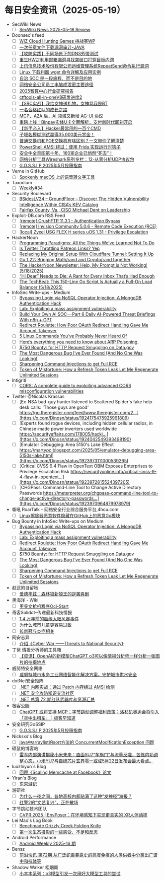 # 每日安全资讯（2025-05-19）

- SecWiki News
  - [ ] [SecWiki News 2025-05-18 Review](http://www.sec-wiki.com/?2025-05-18)
- Doonsec's feed
  - [ ] [WIZ Cloud Hunting Games 挑战赛WP](https://mp.weixin.qq.com/s?__biz=MzIyMjkzMzY4Ng==&mid=2247510679&idx=1&sn=02f771b5a561ee091837e40e28557381)
  - [ ] [一次任意文件下载漏洞审计-JAVA](https://mp.weixin.qq.com/s?__biz=Mzg3OTUxNTU2NQ==&mid=2247491096&idx=1&sn=b4444827d62782ba53af7e8db6a0d40c)
  - [ ] [【攻防实践】不同场景下的DNS外带测试](https://mp.weixin.qq.com/s?__biz=Mzg3OTUxNTU2NQ==&mid=2247491096&idx=2&sn=0318774f75323cc302cede43ee485d7e)
  - [ ] [重生HW之利用邮箱漏洞寻找突破口打穿目标内网](https://mp.weixin.qq.com/s?__biz=Mzg3OTUxNTU2NQ==&mid=2247491096&idx=3&sn=300469656724bbb606d05dedb933e58d)
  - [ ] [上讯信息技术股份有限公司运维管理系统RepeatSend命令执行漏洞](https://mp.weixin.qq.com/s?__biz=Mzg3OTUxNTU2NQ==&mid=2247491096&idx=4&sn=bb0a679ce027e9696dc5380453a6bb65)
  - [ ] [Linux 下载利器 wget 命令详解及应用实例](https://mp.weixin.qq.com/s?__biz=Mzg3OTUxNTU2NQ==&mid=2247491096&idx=5&sn=3955c0c3561c8ff09461c24dc7f87927)
  - [ ] [自治 SOC 是一段旅程，而不是目的地](https://mp.weixin.qq.com/s?__biz=Mzg3OTUxNTU2NQ==&mid=2247491096&idx=6&sn=db517abd2af0a86662bce39cee9034d3)
  - [ ] [网络安全公司员工电脑成泄密主要途径](https://mp.weixin.qq.com/s?__biz=MzI3NzM5NDA0NA==&mid=2247491334&idx=1&sn=bedb6c962086f4925e84c8c6f2ad6d5c)
  - [ ] [2025智算中心行业研究报告](https://mp.weixin.qq.com/s?__biz=MjM5OTk4MDE2MA==&mid=2655279153&idx=1&sn=905aec637213e346351237c9443025b9)
  - [ ] [ctftools-all-in-oneV8研发进度2](https://mp.weixin.qq.com/s?__biz=MzI1NzUxOTUzMA==&mid=2247486016&idx=1&sn=58c6079fccfffd1141df8f067456dd99)
  - [ ] [【SRC实战】我给女神送礼物，女神骂我是BT](https://mp.weixin.qq.com/s?__biz=Mzg2ODYxMzY3OQ==&mid=2247519333&idx=1&sn=38d94ac225051e7a127757646602a776)
  - [ ] [一名合格红队的成长之路](https://mp.weixin.qq.com/s?__biz=Mzg2ODYxMzY3OQ==&mid=2247519333&idx=2&sn=ee2547f21e9b8d69153f4553f6a91615)
  - [ ] [MCP、A2A 后，AI 领域又新增 AG-UI 协议](https://mp.weixin.qq.com/s?__biz=MzkyMDY4MTc2Ng==&mid=2247484284&idx=1&sn=fe2e3efd29f9cc193508c41c0732b593)
  - [ ] [重磅上线！Binpay实体U卡全面解析，支付新时代即刻开启](https://mp.weixin.qq.com/s?__biz=MzkyNzYzNTQ2Nw==&mid=2247484665&idx=1&sn=e8f2df9cc3114c07a4a90a6d6c52a432)
  - [ ] [【新手必入】Hacker最常用的一百个CMD](https://mp.weixin.qq.com/s?__biz=Mzg4NzgyODEzNQ==&mid=2247489260&idx=1&sn=0302b4bbb513b1c999f73fa333394ec2)
  - [ ] [子域名模糊测试赢得35,000美元赏金！](https://mp.weixin.qq.com/s?__biz=MzIzMTIzNTM0MA==&mid=2247497610&idx=1&sn=dc5416af453eb738ea1e3d791a4ec3c2)
  - [ ] [普通交换机和POE交换机有啥区别？一文带你了解清楚](https://mp.weixin.qq.com/s?__biz=MzUyNTExOTY1Nw==&mid=2247530610&idx=1&sn=a990edaebde9dc085c813e85b145b786)
  - [ ] [PowerShell AMSI 绕过：使用 Frida 实现运行时钩子](https://mp.weixin.qq.com/s?__biz=MzAwMjQ2NTQ4Mg==&mid=2247499133&idx=1&sn=059474151b492fd303e61d6b62b52652)
  - [ ] [安全牛全景图第十年，160家企业已悄然“死去”！](https://mp.weixin.qq.com/s?__biz=MzAxOTk3NTg5OQ==&mid=2247492995&idx=1&sn=fdbf30fd338f1a55fa5583489d9ec639)
  - [ ] [网络分析工具Wireshark系列专栏：12-从零分析UDP协议包](https://mp.weixin.qq.com/s?__biz=MzIyMzIwNzAxMQ==&mid=2649468214&idx=1&sn=c4ff6ceffb7ce8e01e63f2dbceaf67b5)
  - [ ] [G.O.S.S.I.P 2025年5月投稿指南](https://mp.weixin.qq.com/s?__biz=Mzg5ODUxMzg0Ng==&mid=2247500149&idx=1&sn=57228c471906480f3e5a19533f8e4747)
- Verne in GitHub
  - [ ] [Spokenly macOS 上的语音转文字工具](https://blog.einverne.info/post/2025/05/spokenly-voice-dictation-on-device-whisper.html)
- Taxodium
  - [ ] [Weekly#34](https://taxodium.ink//34.html)
- Security Boulevard
  - [ ] [BSidesLV24 – GroundFloor – Discover The Hidden Vulnerability Intelligence Within CISA’s KEV Catalog](https://securityboulevard.com/2025/05/bsideslv24-groundfloor-discover-the-hidden-vulnerability-intelligence-within-cisas-kev-catalog/?utm_source=rss&utm_medium=rss&utm_campaign=bsideslv24-groundfloor-discover-the-hidden-vulnerability-intelligence-within-cisas-kev-catalog)
  - [ ] [Fairfax County, Va., CISO Michael Dent on Leadership](https://securityboulevard.com/2025/05/fairfax-county-va-ciso-michael-dent-on-leadership/?utm_source=rss&utm_medium=rss&utm_campaign=fairfax-county-va-ciso-michael-dent-on-leadership)
- Exploit-DB.com RSS Feed
  - [ ] [[remote] CrushFTP 11.3.1 - Authentication Bypass](https://www.exploit-db.com/exploits/52295)
  - [ ] [[remote] Invision Community 5.0.6 - Remote Code Execution (RCE)](https://www.exploit-db.com/exploits/52294)
  - [ ] [[local] Zyxel USG FLEX H series uOS 1.31 - Privilege Escalation](https://www.exploit-db.com/exploits/52293)
- HackerNoon
  - [ ] [Programming Paradigms: All the Things We’ve Learned Not To Do](https://hackernoon.com/programming-paradigms-all-the-things-weve-learned-not-to-do?source=rss)
  - [ ] [Is Twitter Throttling Patreon Links? Yep](https://hackernoon.com/is-twitter-throttling-patreon-links-yep?source=rss)
  - [ ] [Replacing My Original Setup With Cloudflare Tunnel: Setting It Up](https://hackernoon.com/replacing-my-original-setup-with-cloudflare-tunnel-setting-it-up?source=rss)
  - [ ] [Go 1.22: Bringing Math/rand and Crypto/rand together](https://hackernoon.com/go-122-bringing-mathrand-and-cryptorand-together?source=rss)
  - [ ] [The HackerNoon Newsletter: Help, My Prompt is Not Working! (5/18/2025)](https://hackernoon.com/5-18-2025-newsletter?source=rss)
  - [ ] [“Hi Dear” Needs to Die: A Rant for Every Inbox That’s Had Enough](https://hackernoon.com/hi-dear-needs-to-die-a-rant-for-every-inbox-thats-had-enough?source=rss)
  - [ ] [The TechBeat: This 150-Line Go Script Is Actually a Full-On Load Balancer (5/18/2025)](https://hackernoon.com/5-18-2025-techbeat?source=rss)
- InfoSec Write-ups - Medium
  - [ ] [Bypassing Login via NoSQL Operator Injection: A MongoDB Authentication Hack](https://infosecwriteups.com/bypassing-login-via-nosql-operator-injection-a-mongodb-authentication-hack-b895211f60e0?source=rss----7b722bfd1b8d---4)
  - [ ] [Lab: Exploiting a mass assignment vulnerability](https://infosecwriteups.com/lab-exploiting-a-mass-assignment-vulnerability-c7c68b9f7f1b?source=rss----7b722bfd1b8d---4)
  - [ ] [Build Your Own AI SOC — Part 6 Daily AI-Powered Threat Briefings With n8n + GPT](https://infosecwriteups.com/build-your-own-ai-soc-part-6-daily-ai-powered-threat-briefings-with-n8n-gpt-17bd8d5b9b11?source=rss----7b722bfd1b8d---4)
  - [ ] [Redirect Roulette: How Poor OAuth Redirect Handling Gave Me Account Takeover](https://infosecwriteups.com/redirect-roulette-how-poor-oauth-redirect-handling-gave-me-account-takeover-8c21ca809e3a?source=rss----7b722bfd1b8d---4)
  - [ ] [5 Linux Commands You’ve Probably Never Heard Of](https://infosecwriteups.com/5-linux-commands-youve-probably-never-heard-of-e7b574552b9a?source=rss----7b722bfd1b8d---4)
  - [ ] [Here’s everything you need to know about ARP Poisoning.](https://infosecwriteups.com/heres-everything-you-need-to-know-about-arp-poisoning-6de42b4b65a2?source=rss----7b722bfd1b8d---4)
  - [ ] [$750 Bounty: for HTTP Request Smuggling on Data.gov](https://infosecwriteups.com/750-bounty-for-http-request-smuggling-on-data-gov-36b9186d9b98?source=rss----7b722bfd1b8d---4)
  - [ ] [The Most Dangerous Bug I’ve Ever Found (And No One Was Looking)](https://infosecwriteups.com/the-most-dangerous-bug-ive-ever-found-and-no-one-was-looking-2e96e5079a01?source=rss----7b722bfd1b8d---4)
  - [ ] [Sharpening Command Injections to get Full RCE](https://infosecwriteups.com/sharpening-command-injections-to-get-full-rce-e4cf257d2c66?source=rss----7b722bfd1b8d---4)
  - [ ] [Token of Misfortune: How a Refresh Token Leak Let Me Regenerate Unlimited Sessions](https://infosecwriteups.com/token-of-misfortune-how-a-refresh-token-leak-let-me-regenerate-unlimited-sessions-bb6693751c85?source=rss----7b722bfd1b8d---4)
- Intigriti
  - [ ] [CORS: A complete guide to exploiting advanced CORS misconfiguration vulnerabilities](https://www.intigriti.com/researchers/blog/hacking-tools/exploiting-cors-misconfiguration-vulnerabilities)
- Twitter @Nicolas Krassas
  - [ ] [Ex-NSA bad-guy hunter listened to Scattered Spider's fake help-desk calls: 'Those guys are good' https://go.theregister.com/feed/www.theregister.com/2...](https://x.com/Dinosn/status/1924175475925991809)
  - [ ] [Experts found rogue devices, including hidden cellular radios, in Chinese-made power inverters used worldwide https://securityaffairs.com/178005/hacki...](https://x.com/Dinosn/status/1924042549393498190)
  - [ ] [Emulator Debugging: Area 5150's Lake Effect https://martypc.blogspot.com/2025/05/emulator-debugging-area-5150s-lake.html](https://x.com/Dinosn/status/1923973111000539265)
  - [ ] [Critical CVSS 9.4 Flaw in OpenText OBM Exposes Enterprises to Privilege Escalation Risk https://securityonline.info/critical-cvss-9-4-flaw-in-opentext...](https://x.com/Dinosn/status/1923972815524397205)
  - [ ] [CHGPass: Command-Line Tool to Change Active Directory Passwords https://meterpreter.org/chgpass-command-line-tool-to-change-active-directory-passwords...](https://x.com/Dinosn/status/1923970964879978979)
- 嘶吼 RoarTalk – 网络安全行业综合服务平台,4hou.com
  - [ ] [Linux擦除器恶意软件隐藏在GitHub上的恶意Go模块](https://www.4hou.com/posts/0M7y)
- Bug Bounty in InfoSec Write-ups on Medium
  - [ ] [Bypassing Login via NoSQL Operator Injection: A MongoDB Authentication Hack](https://infosecwriteups.com/bypassing-login-via-nosql-operator-injection-a-mongodb-authentication-hack-b895211f60e0?source=rss----7b722bfd1b8d--bug_bounty)
  - [ ] [Lab: Exploiting a mass assignment vulnerability](https://infosecwriteups.com/lab-exploiting-a-mass-assignment-vulnerability-c7c68b9f7f1b?source=rss----7b722bfd1b8d--bug_bounty)
  - [ ] [Redirect Roulette: How Poor OAuth Redirect Handling Gave Me Account Takeover](https://infosecwriteups.com/redirect-roulette-how-poor-oauth-redirect-handling-gave-me-account-takeover-8c21ca809e3a?source=rss----7b722bfd1b8d--bug_bounty)
  - [ ] [$750 Bounty: for HTTP Request Smuggling on Data.gov](https://infosecwriteups.com/750-bounty-for-http-request-smuggling-on-data-gov-36b9186d9b98?source=rss----7b722bfd1b8d--bug_bounty)
  - [ ] [The Most Dangerous Bug I’ve Ever Found (And No One Was Looking)](https://infosecwriteups.com/the-most-dangerous-bug-ive-ever-found-and-no-one-was-looking-2e96e5079a01?source=rss----7b722bfd1b8d--bug_bounty)
  - [ ] [Sharpening Command Injections to get Full RCE](https://infosecwriteups.com/sharpening-command-injections-to-get-full-rce-e4cf257d2c66?source=rss----7b722bfd1b8d--bug_bounty)
  - [ ] [Token of Misfortune: How a Refresh Token Leak Let Me Regenerate Unlimited Sessions](https://infosecwriteups.com/token-of-misfortune-how-a-refresh-token-leak-let-me-regenerate-unlimited-sessions-bb6693751c85?source=rss----7b722bfd1b8d--bug_bounty)
- 赵武的自留地
  - [ ] [爱德华兹：森林狼新狼王的逆袭喜剧](https://mp.weixin.qq.com/s?__biz=MjM5NDQ5NjM5NQ==&mid=2651626421&idx=1&sn=8b64bab704eb954d447e0a0b5e0076cf)
- 黑海洋 - Wiki
  - [ ] [甲骨文抢机程序Oci-Start](https://blog.upx8.com/4804)
- 奇客Solidot–传递最新科技情报
  - [ ] [1.4 万年前的超级太阳风暴事件](https://www.solidot.org/story?sid=81322)
  - [ ] [为什么城市儿童更容易过敏](https://www.solidot.org/story?sid=81321)
  - [ ] [长新冠与炎症相关](https://www.solidot.org/story?sid=81320)
- 网安志异
  - [ ] [介绍《Cyber War ——Threats to National Security》](https://mp.weixin.qq.com/s?__biz=MzAxNzYyNzMyNg==&mid=2664232674&idx=1&sn=5b7ddb23e4786c7d7ef1b71ac4ef8a62)
- 丁爸 情报分析师的工具箱
  - [ ] [【资讯】OpenAI的新模型ChatGPT o3可以像情报分析师一样分析一张图片的拍摄地点](https://mp.weixin.qq.com/s?__biz=MzI2MTE0NTE3Mw==&mid=2651150009&idx=1&sn=c554508bebb0a9f55d8cf4a2a4630f5b)
- 威努特安全网络
  - [ ] [威努特城市水务工业网络智能化解决方案，守护城市供水安全](https://mp.weixin.qq.com/s?__biz=MzAwNTgyODU3NQ==&mid=2651133084&idx=1&sn=bffe072d194041a34c09de2343390fd3)
- dotNet安全矩阵
  - [ ] [.NET 内网实战：通过 Patch 内存绕过 AMSI 检测](https://mp.weixin.qq.com/s?__biz=MzUyOTc3NTQ5MA==&mid=2247499690&idx=1&sn=b6b62c220efe6bc8bec671e2cae373ca)
  - [ ] [.NET 安全攻防知识交流社区](https://mp.weixin.qq.com/s?__biz=MzUyOTc3NTQ5MA==&mid=2247499690&idx=2&sn=999b3015aa93fd49169678e799c89d1e)
  - [ ] [.NET 总第 72 期红队武器库和资源汇总](https://mp.weixin.qq.com/s?__biz=MzUyOTc3NTQ5MA==&mid=2247499690&idx=3&sn=5b64a22654447fc878f98f91659475bb)
- 极客公园
  - [ ] [ChatGPT 或将支持 MCP；字节跳动调整福利政策；洛杉矶奥运会将引入「空中出租车」 | 极客早知道](https://mp.weixin.qq.com/s?__biz=MTMwNDMwODQ0MQ==&mid=2653079425&idx=1&sn=5469d5d7c66890ce6bc5832ca1b52b83)
- 安全研究GoSSIP
  - [ ] [G.O.S.S.I.P 2025年5月投稿指南](https://mp.weixin.qq.com/s?__biz=Mzg5ODUxMzg0Ng==&mid=2247500149&idx=1&sn=57228c471906480f3e5a19533f8e4747)
- Nicksxs's Blog
  - [ ] [java中arraylist的sort方法的 ConcurrentModificationException 问题](https://nicksxs.me/2025/05/18/java%E4%B8%ADarraylist%E7%9A%84sort%E6%96%B9%E6%B3%95%E7%9A%84%E9%97%AE%E9%A2%98/)
- 硕鼠的博客站
  - [ ] [雷军内部演讲揭秘小米未来：直面SU7“车祸门”与流量反噬，苦练内功调整心态，小米YU7与自研芯片玄界零一或成5月22日发布会最大看点。](https://lukefan.com/2025/05/18/%e9%9b%b7%e5%86%9b%e5%86%85%e9%83%a8%e6%bc%94%e8%ae%b2%e6%8f%ad%e7%a7%98%e5%b0%8f%e7%b1%b3%e6%9c%aa%e6%9d%a5%ef%bc%9a%e7%9b%b4%e9%9d%a2su7%e8%bd%a6%e7%a5%b8%e9%97%a8%e4%b8%8e/)
- luozhiyun`s Blog
  - [ ] [回顾《Scaling Memcache at Facebook》论文](https://www.luozhiyun.com/archives/871)
- Yiran's Blog
  - [ ] [东京游记](https://zdyxry.github.io/2025/05/18/%E4%B8%9C%E4%BA%AC%E6%B8%B8%E8%AE%B0/)
- 游研社
  - [ ] [为什么一夜之间，各地高校内都贴满了这种“发神经”海报？](https://www.yystv.cn/p/12861)
  - [ ] [红警2的“文艺复兴”，正在散场](https://www.yystv.cn/p/12860)
- 字节跳动技术团队
  - [ ] [CVPR 2025 | EnvPoser：在环境感知下实现更真实的 XR人体动捕](https://mp.weixin.qq.com/s?__biz=MzI1MzYzMjE0MQ==&mid=2247514586&idx=1&sn=6fb2a82e76e4699e8dc406b9e977e0e2)
- Lei Mao's Log Book
  - [ ] [Benchmade Grizzly Creek Folding Knife](https://leimao.github.io/blog/Benchmade-Grizzly-Creek-15062/)
  - [ ] [第一次生态摄影的一些感受、不足和反思](https://leimao.github.io/essay/%E7%AC%AC%E4%B8%80%E6%AC%A1%E7%94%9F%E6%80%81%E6%91%84%E5%BD%B1%E7%9A%84%E4%B8%80%E4%BA%9B%E6%84%9F%E5%8F%97%E4%B8%8D%E8%B6%B3%E5%92%8C%E5%8F%8D%E6%80%9D/)
- Android Performance
  - [ ] [Android Weekly 2025-16 期](https://androidperformance.com/2025/05/19/Android-Weekly-2025-16/)
- Bensz
  - [ ] [前沿快讯 第72期 从广泛蛇毒暴露史的高度免疫的人类供者中分离出广谱中和抗体等](https://blognas.hwb0307.com/medicine/6387)
- Shadow Walker 松烟阁
  - [ ] [小本本系列：o3模型引发一次用好大模型工具的尝试](https://www.edony.ink/make-good-use-of-ai-inspired-by-openai-o3/)
